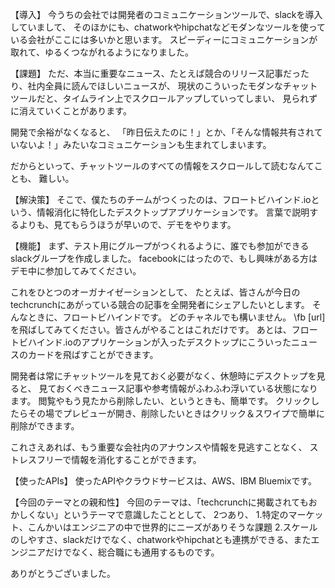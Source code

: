 【導入】
今うちの会社では開発者のコミュニケーションツールで、slackを導入していまして、
そのほかにも、chatworkやhipchatなどモダンなツールを使っている会社がここには多いかと思います。
スピーディーにコミュニケーションが取れて、ゆるくつながれるようになりました。

【課題】
ただ、本当に重要なニュース、たとえば競合のリリース記事だったり、社内全員に読んでほしいニュースが、
現状のこういったモダンなチャットツールだと、タイムライン上でスクロールアップしていってしまい、
見られずに消えていくことがあります。

開発で余裕がなくなると、
「昨日伝えたのに！」とか、「そんな情報共有されていないよ！」みたいなコミュニケーションも生まれてしまいます。

だからといって、チャットツールのすべての情報をスクロールして読むなんてことも、
難しい。

【解決策】
そこで、僕たちのチームがつくったのは、フロートビハインド.ioという、情報消化に特化したデスクトップアプリケーションです。
言葉で説明するよりも、見てもらうほうが早いので、デモをやります。

【機能】
まず、テスト用にグループがつくれるように、誰でも参加ができるslackグループを作成しました。
facebookにはったので、もし興味がある方はデモ中に参加してみてください。

これをひとつのオーガナイゼーションとして、
たとえば、皆さんが今日のtechcrunchにあがっている競合の記事を全開発者にシェアしたいとします。
そんなときに、フロートビハインドです。
どのチャネルでも構いません。
\fb [url]を飛ばしてみてください。皆さんがやることはこれだけです。
あとは、フロートビハインド.ioのアプリケーションが入ったデスクトップにこういったニュースのカードを飛ばすことができます。

開発者は常にチャットツールを見ておく必要がなく、休憩時にデスクトップを見ると、
見ておくべきニュース記事や参考情報がふわふわ浮いている状態になります。
閲覧やもう見たから削除したい、というときも、簡単です。
クリックしたらその場でプレビューが開き、削除したいときはクリック＆スワイプで簡単に削除ができます。

これさえあれば、もう重要な会社内のアナウンスや情報を見逃すことなく、
ストレスフリーで情報を消化することができます。

【使ったAPIs】
使ったAPIやクラウドサービスは、AWS、IBM Bluemixです。

【今回のテーマとの親和性】
今回のテーマは、「techcrunchに掲載されてもおかしくない」というテーマで意識したこととして、
2つあり、
1.特定のマーケット、こんかいはエンジニアの中で世界的にニーズがありそうな課題
2.スケールのしやすさ、slackだけでなく、chatworkやhipchatとも連携ができる、またエンジニアだけでなく、総合職にも通用するものです。

ありがとうございました。










